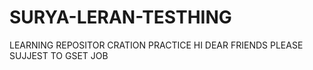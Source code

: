 # SURYA-LERAN-TESTHING
LEARNING REPOSITOR CRATION PRACTICE
HI DEAR FRIENDS
PLEASE SUJJEST TO GSET JOB
